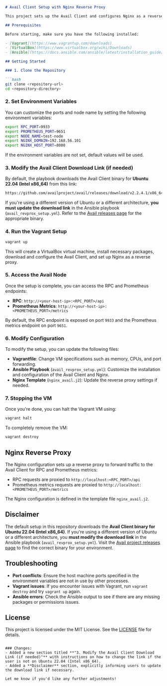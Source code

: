 ```markdown
# Avail Client Setup with Nginx Reverse Proxy

This project sets up the Avail Client and configures Nginx as a reverse proxy for the Avail Client's RPC and Prometheus endpoints. The setup is automated using Vagrant and Ansible.

## Prerequisites

Before starting, make sure you have the following installed:

- [Vagrant](https://www.vagrantup.com/downloads)
- [VirtualBox](https://www.virtualbox.org/wiki/Downloads)
- [Ansible](https://docs.ansible.com/ansible/latest/installation_guide/intro_installation.html)

## Getting Started

### 1. Clone the Repository

```bash
git clone <repository-url>
cd <repository-directory>
```

### 2. Set Environment Variables

You can customize the ports and node name by setting the following environment variables:

```bash
export RPC_PORT=9933
export PROMETHEUS_PORT=9651
export NODE_NAME=test-node
export NGINX_DOMAIN=192.168.56.101
export NGINX_HOST_PORT=8080
```

If the environment variables are not set, default values will be used.

### 3. Modify the Avail Client Download Link (if needed)

By default, the playbook downloads the Avail Client binary for **Ubuntu 22.04 (Intel x86_64)** from this link:

```bash
https://github.com/availproject/avail/releases/download/v2.2.4.1/x86_64-ubuntu-2204-avail-node.tar.gz
```

If you're using a different version of Ubuntu or a different architecture, **you must update the download link** in the Ansible playbook (`avail_revprox_setup.yml`). Refer to the [Avail releases page](https://github.com/availproject/avail/releases) for the appropriate binary.

### 4. Run the Vagrant Setup

```bash
vagrant up
```

This will create a VirtualBox virtual machine, install necessary packages, download and configure the Avail Client, and set up Nginx as a reverse proxy.

### 5. Access the Avail Node

Once the setup is complete, you can access the RPC and Prometheus endpoints:

- **RPC**: `http://<your-host-ip>:<RPC_PORT>/api`
- **Prometheus Metrics**: `http://<your-host-ip>:<PROMETHEUS_PORT>/metrics`

By default, the RPC endpoint is exposed on port `9933` and the Prometheus metrics endpoint on port `9651`.

### 6. Modify Configuration

To modify the setup, you can update the following files:

- **Vagrantfile**: Change VM specifications such as memory, CPUs, and port forwarding.
- **Ansible Playbook** (`avail_revprox_setup.yml`): Customize the installation and configuration of the Avail Client and Nginx.
- **Nginx Template** (`nginx_avail.j2`): Update the reverse proxy settings if needed.

### 7. Stopping the VM

Once you're done, you can halt the Vagrant VM using:

```bash
vagrant halt
```

To completely remove the VM:

```bash
vagrant destroy
```

## Nginx Reverse Proxy

The Nginx configuration sets up a reverse proxy to forward traffic to the Avail Client for RPC and Prometheus metrics:

- RPC requests are proxied to `http://localhost:<RPC_PORT>/api`
- Prometheus metrics requests are proxied to `http://localhost:<PROMETHEUS_PORT>/metrics`

The Nginx configuration is defined in the template file `nginx_avail.j2`.

## Disclaimer

The default setup in this repository downloads the **Avail Client binary for Ubuntu 22.04 (Intel x86_64)**. If you're using a different version of Ubuntu or a different architecture, you **must modify the download link** in the Ansible playbook (`avail_revprox_setup.yml`). Visit the [Avail project releases page](https://github.com/availproject/avail/releases) to find the correct binary for your environment.

## Troubleshooting

- **Port conflicts**: Ensure the host machine ports specified in the environment variables are not in use by other processes.
- **Vagrant issues**: If you encounter issues with Vagrant, run `vagrant destroy` and try `vagrant up` again.
- **Ansible errors**: Check the Ansible output to see if there are any missing packages or permissions issues.

## License

This project is licensed under the MIT License. See the [LICENSE](LICENSE) file for details.
```

### Changes:
- Added a new section titled **"3. Modify the Avail Client Download Link (if needed)"** with instructions on how to change the link if the user is not on Ubuntu 22.04 (Intel x86_64).
- Added a **Disclaimer** section, explicitly informing users to update the download link if necessary.

Let me know if you'd like any further adjustments!